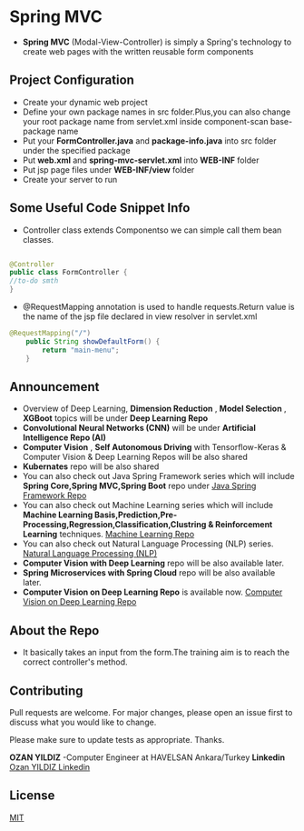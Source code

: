 

# Spring MVC

- **Spring MVC** (Modal-View-Controller) is simply a Spring's technology to create web pages with the written reusable form components

## Project Configuration

- Create your dynamic web project 
- Define your own package names in src folder.Plus,you can also change your root package name from servlet.xml inside component-scan base-package name
- Put your **FormController.java** and **package-info.java** into src folder under the specified package
- Put **web.xml** and **spring-mvc-servlet.xml** into **WEB-INF** folder
- Put jsp page files under **WEB-INF/view** folder
- Create your server to run

## Some Useful Code Snippet Info

- Controller class extends Componentso we can simple call them bean classes.

```java

@Controller
public class FormController {
//to-do smth
}
```
- @RequestMapping annotation is used to handle requests.Return value is the name of the jsp file declared in view resolver in servlet.xml

```java
@RequestMapping("/")
	public String showDefaultForm() {
		return "main-menu";
	}
```

## Announcement
- Overview of Deep Learning, **Dimension Reduction** , **Model Selection** , **XGBoot** topics will be under **Deep Learning Repo** 
- **Convolutional Neural Networks (CNN)** will be under **Artificial Intelligence Repo (AI)** 
- **Computer Vision** , **Self Autonomous Driving** with Tensorflow-Keras & Computer Vision & Deep Learning Repos will be also shared 
- **Kubernates** repo will be also shared 
- You can also check out Java Spring Framework series which will include **Spring Core,Spring MVC,Spring Boot** repo under
[Java Spring Framework Repo](https://github.com/ozanyldzgithuboffical/Spring)
- You can also check out Machine Learning series which will include **Machine Learning Basis,Prediction,Pre-Processing,Regression,Classification,Clustring & Reinforcement Learning** techniques.
[Machine Learning Repo](https://github.com/ozanyldzgithuboffical/OzanYldzML)
- You can also check out Natural Language Processing (NLP) series.
[Natural Language Processing (NLP)](https://github.com/ozanyldzgithuboffical/NLP-Natural-Language-Processing-)
- **Computer Vision with Deep Learning** repo will be also available later.
- **Spring Microservices with Spring Cloud** repo will be also available later. 
- **Computer Vision on Deep Learning Repo** is available now.
[Computer Vision on Deep Learning Repo](https://github.com/ozanyldzgithuboffical/ComputerVisiononDeepLearning)

## About the Repo
- It basically takes an input from the form.The training aim is to reach the correct controller's method.

## Contributing
Pull requests are welcome. For major changes, please open an issue first to discuss what you would like to change.

Please make sure to update tests as appropriate. Thanks.

**OZAN YILDIZ**
-Computer Engineer at HAVELSAN Ankara/Turkey 
**Linkedin**
[Ozan YILDIZ Linkedin](https://www.linkedin.com/in/ozan-yildiz-b8137a173/)

## License
[MIT](https://choosealicense.com/licenses/mit/)
